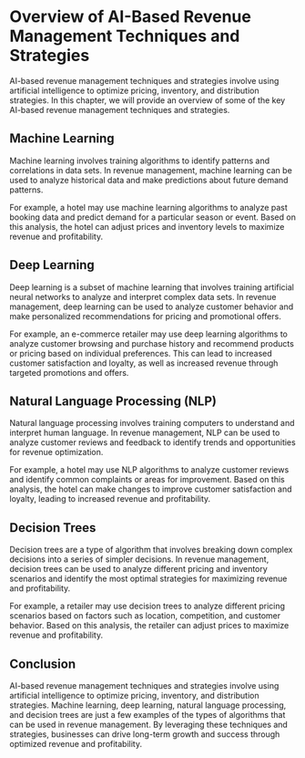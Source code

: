 Overview of AI-Based Revenue Management Techniques and Strategies
===================================================================================================================================

AI-based revenue management techniques and strategies involve using artificial intelligence to optimize pricing, inventory, and distribution strategies. In this chapter, we will provide an overview of some of the key AI-based revenue management techniques and strategies.

Machine Learning
----------------

Machine learning involves training algorithms to identify patterns and correlations in data sets. In revenue management, machine learning can be used to analyze historical data and make predictions about future demand patterns.

For example, a hotel may use machine learning algorithms to analyze past booking data and predict demand for a particular season or event. Based on this analysis, the hotel can adjust prices and inventory levels to maximize revenue and profitability.

Deep Learning
-------------

Deep learning is a subset of machine learning that involves training artificial neural networks to analyze and interpret complex data sets. In revenue management, deep learning can be used to analyze customer behavior and make personalized recommendations for pricing and promotional offers.

For example, an e-commerce retailer may use deep learning algorithms to analyze customer browsing and purchase history and recommend products or pricing based on individual preferences. This can lead to increased customer satisfaction and loyalty, as well as increased revenue through targeted promotions and offers.

Natural Language Processing (NLP)
---------------------------------

Natural language processing involves training computers to understand and interpret human language. In revenue management, NLP can be used to analyze customer reviews and feedback to identify trends and opportunities for revenue optimization.

For example, a hotel may use NLP algorithms to analyze customer reviews and identify common complaints or areas for improvement. Based on this analysis, the hotel can make changes to improve customer satisfaction and loyalty, leading to increased revenue and profitability.

Decision Trees
--------------

Decision trees are a type of algorithm that involves breaking down complex decisions into a series of simpler decisions. In revenue management, decision trees can be used to analyze different pricing and inventory scenarios and identify the most optimal strategies for maximizing revenue and profitability.

For example, a retailer may use decision trees to analyze different pricing scenarios based on factors such as location, competition, and customer behavior. Based on this analysis, the retailer can adjust prices to maximize revenue and profitability.

Conclusion
----------

AI-based revenue management techniques and strategies involve using artificial intelligence to optimize pricing, inventory, and distribution strategies. Machine learning, deep learning, natural language processing, and decision trees are just a few examples of the types of algorithms that can be used in revenue management. By leveraging these techniques and strategies, businesses can drive long-term growth and success through optimized revenue and profitability.
